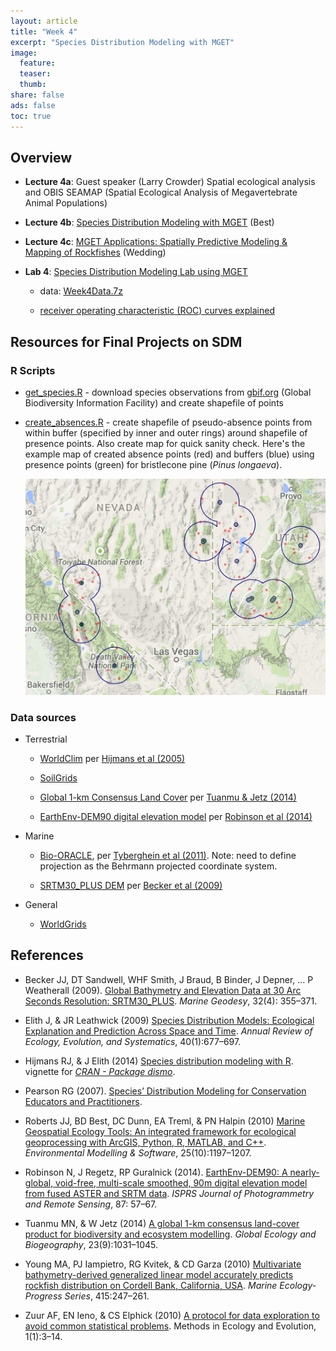 ```yaml
---
layout: article
title: "Week 4"
excerpt: "Species Distribution Modeling with MGET"
image:
  feature:
  teaser:
  thumb:
share: false
ads: false
toc: true
---
```


## Overview

- **Lecture 4a**: Guest speaker (Larry Crowder) Spatial ecological analysis and OBIS SEAMAP (Spatial Ecological Analysis of Megavertebrate Animal Populations)

- **Lecture 4b**: [Species Distribution Modeling with MGET](https://purl.org/net/frew/ESM296/wk4/MGET_SDM.pdf) (Best)

- **Lecture 4c**: [MGET Applications: Spatially Predictive Modeling & Mapping of Rockfishes](https://purl.org/net/frew/ESM296/wk4/SppDistModelingLab.pdf) (Wedding)
    
- **Lab 4**: [Species Distribution Modeling Lab using MGET](https://purl.org/net/frew/ESM296/wk4/ESM296-4F_SppDistModelingGISLab.pdf)

    - data: [Week4Data.7z](https://purl.org/net/frew/ESM296/wk4/Week4Data.7z)
    
    - [receiver operating characteristic (ROC) curves explained](./roc.html)

## Resources for Final Projects on SDM

### R Scripts

- [get_species.R](https://github.com/ucsb-bren/esm296-4f/blob/gh-pages/wk4/get_species.R) - download species observations from [gbif.org]() (Global Biodiversity Information Facility) and create shapefile of points

- [create_absences.R](https://github.com/ucsb-bren/esm296-4f/blob/gh-pages/wk4/create_absences.R) - create shapefile of pseudo-absence points from within buffer (specified by inner and outer rings) around shapefile of presence points. Also create map for quick sanity check. Here's the example map of created absence points (red) and buffers (blue) using presence points (green) for bristlecone pine (_Pinus longaeva_).

    ![](./img/absence_Pinus_longaeva_map_cropped.png)

### Data sources

- Terrestrial

    - [WorldClim](http://www.worldclim.org) per [Hijmans et al (2005)](https://purl.org/net/frew/ESM296/wk4/refs/Hijmans_etal_2005.pdf)
    
    - [SoilGrids](http://www.soilgrids.org)

    - [Global 1-km Consensus Land Cover](http://www.earthenv.org/landcover.html) per [Tuanmu & Jetz (2014)](http://onlinelibrary.wiley.com/doi/10.1111/geb.12182/abstract)
      
    - [EarthEnv-DEM90 digital elevation model](http://www.earthenv.org/DEM.html) per [Robinson et al (2014)](http://www.sciencedirect.com/science/article/pii/S0924271613002360)
      

- Marine

    - [Bio-ORACLE](http://www.oracle.ugent.be), per [Tyberghein et al (2011)](https://purl.org/net/frew/ESM296/wk4/refs/Tyberghein_etal_2012.pdf). Note: need to define projection as the Behrmann projected coordinate system.
    
    - [SRTM30_PLUS DEM](http://topex.ucsd.edu/WWW_html/srtm30_plus.html) per [Becker et al (2009)](http://topex.ucsd.edu/sandwell/publications/124_MG_Becker.pdf)

- General

    - [WorldGrids](http://worldgrids.org/doku.php)

## References

- Becker JJ, DT Sandwell, WHF Smith, J Braud, B Binder, J Depner, … P Weatherall (2009). [Global Bathymetry and Elevation Data at 30 Arc Seconds Resolution: SRTM30_PLUS](http://topex.ucsd.edu/sandwell/publications/124_MG_Becker.pdf). _Marine Geodesy_, 32(4): 355–371.


- Elith J, & JR Leathwick (2009) [Species Distribution Models: Ecological Explanation and Prediction Across Space and Time](https://purl.org/net/frew/ESM296/wk4/refs/Elith_Leathwick_2009.pdf). _Annual Review of Ecology, Evolution, and Systematics_, 40(1):677–697.

- Hijmans RJ, & J Elith (2014) [Species distribution modeling with R](https://purl.org/net/frew/ESM296/wk4/refs/sdm.pdf). vignette for _[CRAN - Package dismo](http://cran.r-project.org/web/packages/dismo/index.html)_.

- Pearson RG (2007). [Species’ Distribution Modeling for Conservation Educators  and Practitioners](https://purl.org/net/frew/ESM296/wk4/refs/Pearson_2007.pdf).

- Roberts JJ, BD Best, DC Dunn, EA Treml, & PN Halpin (2010) [Marine Geospatial Ecology Tools: An integrated framework for ecological geoprocessing with ArcGIS, Python, R, MATLAB, and C++](https://purl.org/net/frew/ESM296/wk4/refs/Roberts_etal_2010.pdf). _Environmental Modelling & Software_, 25(10):1197–1207.

- Robinson N, J Regetz, RP Guralnick (2014). [EarthEnv-DEM90: A nearly-global, void-free, multi-scale smoothed, 90m digital elevation model from fused ASTER and SRTM data](http://www.sciencedirect.com/science/article/pii/S0924271613002360). _ISPRS Journal of Photogrammetry and Remote Sensing_, 87: 57–67.

- Tuanmu MN, & W Jetz (2014) [A global 1-km consensus land-cover product for biodiversity and ecosystem modelling](http://onlinelibrary.wiley.com/doi/10.1111/geb.12182/abstract). _Global Ecology and Biogeography_, 23(9):1031–1045.

- Young MA, PJ Iampietro, RG Kvitek, & CD Garza (2010) [Multivariate bathymetry-derived generalized linear model accurately predicts rockfish distribution on Cordell Bank, California, USA](https://purl.org/net/frew/ESM296/wk4/refs/Young_etal_2010.pdf). _Marine Ecology-Progress Series_, 415:247–261.

- Zuur AF, EN Ieno, & CS Elphick (2010) [A protocol for data exploration to avoid common statistical problems](
https://purl.org/net/frew/ESM296/wk4/refs/Zuur_etal_2009.pdf). Methods in Ecology and Evolution, 1(1):3–14.

